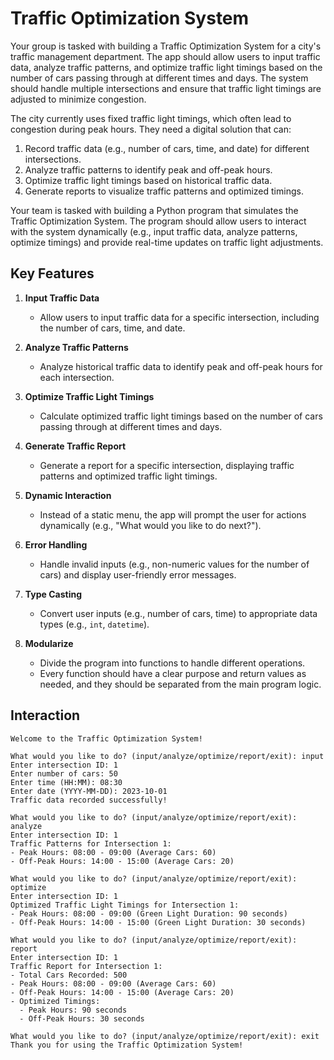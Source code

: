 # Traffic Optimization System

Your group is tasked with building a Traffic Optimization System for a city's traffic management department. The app should allow users to input traffic data, analyze traffic patterns, and optimize traffic light timings based on the number of cars passing through at different times and days. The system should handle multiple intersections and ensure that traffic light timings are adjusted to minimize congestion.

The city currently uses fixed traffic light timings, which often lead to congestion during peak hours. They need a digital solution that can:

1. Record traffic data (e.g., number of cars, time, and date) for different intersections.
2. Analyze traffic patterns to identify peak and off-peak hours.
3. Optimize traffic light timings based on historical traffic data.
4. Generate reports to visualize traffic patterns and optimized timings.

Your team is tasked with building a Python program that simulates the Traffic Optimization System. The program should allow users to interact with the system dynamically (e.g., input traffic data, analyze patterns, optimize timings) and provide real-time updates on traffic light adjustments.

## Key Features


1. **Input Traffic Data**

    - Allow users to input traffic data for a specific intersection, including the number of cars, time, and date.

2. **Analyze Traffic Patterns**

    - Analyze historical traffic data to identify peak and off-peak hours for each intersection.

3. **Optimize Traffic Light Timings**

    - Calculate optimized traffic light timings based on the number of cars passing through at different times and days.

4. **Generate Traffic Report**

    - Generate a report for a specific intersection, displaying traffic patterns and optimized traffic light timings.

5. **Dynamic Interaction**

    - Instead of a static menu, the app will prompt the user for actions dynamically (e.g., "What would you like to do next?").

6. **Error Handling**

    - Handle invalid inputs (e.g., non-numeric values for the number of cars) and display user-friendly error messages.

7. **Type Casting**

    - Convert user inputs (e.g., number of cars, time) to appropriate data types (e.g., `int`, `datetime`).

8. **Modularize**

    - Divide the program into functions to handle different operations.
    - Every function should have a clear purpose and return values as needed, and they should be separated from the main program logic.

## Interaction

```codeowners title="Example"
Welcome to the Traffic Optimization System!

What would you like to do? (input/analyze/optimize/report/exit): input
Enter intersection ID: 1
Enter number of cars: 50
Enter time (HH:MM): 08:30
Enter date (YYYY-MM-DD): 2023-10-01
Traffic data recorded successfully!

What would you like to do? (input/analyze/optimize/report/exit): analyze
Enter intersection ID: 1
Traffic Patterns for Intersection 1:
- Peak Hours: 08:00 - 09:00 (Average Cars: 60)
- Off-Peak Hours: 14:00 - 15:00 (Average Cars: 20)

What would you like to do? (input/analyze/optimize/report/exit): optimize
Enter intersection ID: 1
Optimized Traffic Light Timings for Intersection 1:
- Peak Hours: 08:00 - 09:00 (Green Light Duration: 90 seconds)
- Off-Peak Hours: 14:00 - 15:00 (Green Light Duration: 30 seconds)

What would you like to do? (input/analyze/optimize/report/exit): report
Enter intersection ID: 1
Traffic Report for Intersection 1:
- Total Cars Recorded: 500
- Peak Hours: 08:00 - 09:00 (Average Cars: 60)
- Off-Peak Hours: 14:00 - 15:00 (Average Cars: 20)
- Optimized Timings:
  - Peak Hours: 90 seconds
  - Off-Peak Hours: 30 seconds

What would you like to do? (input/analyze/optimize/report/exit): exit
Thank you for using the Traffic Optimization System!
```
